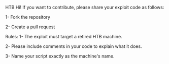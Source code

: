 HTB
Hi! If you want to contribute, please share your exploit code as follows:

1- Fork the repository

2- Create a pull request

Rules:
1- The exploit must target a retired HTB machine.

2- Please include comments in your code to explain what it does.

3- Name your script exactly as the machine's name.
